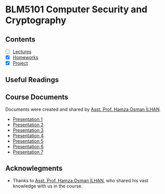 # BLM5101 Computer Security and Cryptography

## Contents

- [ ] [Lectures](01-Lectures/readme.md)
- [x] [Homeworks](02-Homework/readme.md)
- [x] [Project](03-Project/readme.md)

## Useful Readings

## Course Documents
Documents were created and shared by [Asst. Prof. Hamza Osman İLHAN](https://avesis.yildiz.edu.tr/hoilhan/publications).

* [Presentation 1](https://cdn.yildiz.edu.tr/upload/ytu/CourseDocument/17ccfe46-52a6-40f1-a2b7-784d7c593377.pdf)
* [Presentation 2](https://cdn.yildiz.edu.tr/upload/ytu/CourseDocument/5499dc71-f280-469b-ad35-8bf37fea7603.pdf)
* [Presentation 3](https://cdn.yildiz.edu.tr/upload/ytu/CourseDocument/46ce1706-2312-46d0-97c9-8bf07d6c8d26.pdf)
* [Presentation 4](https://cdn.yildiz.edu.tr/upload/ytu/CourseDocument/f9af87ec-74f1-440c-942d-34a07a226e1c.pdf)
* [Presentation 5](https://cdn.yildiz.edu.tr/upload/ytu/CourseDocument/59345c3c-8cde-4608-86ef-6c1e8505c539.pdf)
* [Presentation 6](https://cdn.yildiz.edu.tr/upload/ytu/CourseDocument/7f338efb-fa92-4bbf-9a59-3533ba106eb6.pdf)
* [Presentation 7](https://cdn.yildiz.edu.tr/upload/ytu/CourseDocument/b19d02c2-1aa9-4438-aad8-5cfa27bd572d.pdf)

## Acknowlegments

* Thanks to [Asst. Prof. Hamza Osman İLHAN](https://avesis.yildiz.edu.tr/hoilhan/publications), who shared his vast knowledge with us in the course.

